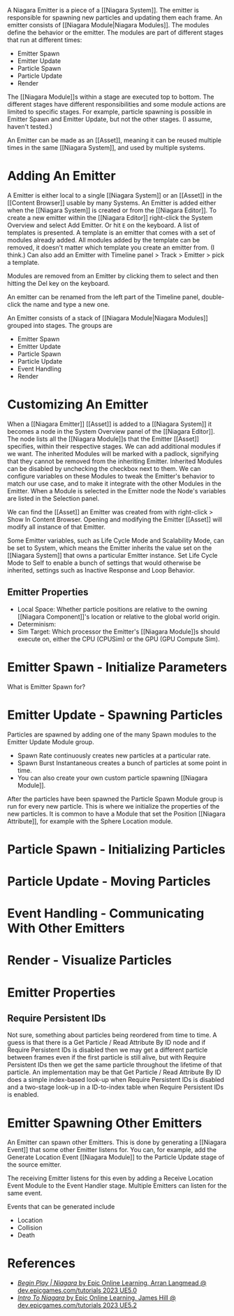 A Niagara Emitter is a piece of a [[Niagara System]].
The emitter is responsible for spawning new particles and updating them each frame.
An emitter consists of [[Niagara Module|Niagara Modules]].
The modules define the behavior or the emitter.
The modules are part of different stages that run at different times:
- Emitter Spawn
- Emitter Update
- Particle Spawn
- Particle Update
- Render

The [[Niagara Module]]s within a stage are executed top to bottom.
The different stages have different responsibilities and some module actions are limited to specific stages.
For example, particle spawning is possible in Emitter Spawn and Emitter Update, but not the other stages. (I assume, haven't tested.)

An Emitter can be made as an [[Asset]], meaning it can be reused multiple times in the same [[Niagara System]], and used by multiple systems.


# Adding An Emitter

A Emitter is either local to a single [[Niagara System]] or an [[Asset]] in the [[Content Browser]] usable by many Systems.
An Emitter is added either when the [[Niagara System]] is created or from the [[Niagara Editor]].
To create a new emitter within the [[Niagara Editor]] right-click the System Overview and select Add Emitter.
Or hit `E` on the keyboard.
A list of templates is presented.
A template is an emitter that comes with a set of modules already added.
All modules added by the template can be removed, it doesn't matter which template you create an emitter from.
(I think.)
Can also add an Emitter with Timeline panel > Track > Emitter > pick a template.

Modules are removed from an Emitter by clicking them to select and then hitting the Del key on the keyboard.

An emitter can be renamed from the left part of the Timeline panel, double-click the name and type a new one.

An Emitter consists of a stack of [[Niagara Module|Niagara Modules]] grouped into stages.
The groups are
- Emitter Spawn
- Emitter Update
- Particle Spawn
- Particle Update
- Event Handling
- Render

# Customizing An Emitter

When a [[Niagara Emitter]] [[Asset]] is added to a [[Niagara System]]  it becomes a node in the System Overview panel of the [[Niagara Editor]].
The node lists all the [[Niagara Module]]s that the Emitter [[Asset]] specifies, within their respective stages.
We can add additional modules if we want.
The inherited Modules will be marked with a padlock, signifying that they cannot be removed from the inheriting Emitter.
Inherited Modules can be disabled by unchecking the checkbox next to them.
We can configure variables on these Modules to tweak the Emitter's behavior to match our use case, and to make it integrate with the other Modules in the Emitter.
When a Module is selected in the Emitter node the Node's variables are listed in the Selection panel.

We can find the [[Asset]] an Emitter was created from with right-click > Show In Content Browser.
Opening and modifying the Emitter [[Asset]] will modify all instance of that Emitter.

Some Emitter variables, such as Life Cycle Mode and Scalability Mode, can be set to System, which means the Emitter inherits the value set on the [[Niagara System]] that owns a particular Emitter instance.
Set Life Cycle Mode to Self to enable a bunch of settings that would otherwise be inherited, settings such as Inactive Response and Loop Behavior.

## Emitter Properties

- Local Space: Whether particle positions are relative to the owning [[Niagara Component]]'s location or relative to the global world origin.
- Determinism:
- Sim Target: Which processor the Emitter's [[Niagara Module]]s should execute on, either the CPU (CPUSim) or the GPU (GPU Compute Sim).

# Emitter Spawn - Initialize Parameters

What is Emitter Spawn for?

# Emitter Update - Spawning Particles

Particles are spawned by adding one of the many Spawn modules to the Emitter Update Module group.
- Spawn Rate continuously creates new particles at a particular rate.
- Spawn Burst Instantaneous creates a bunch of particles at some point in time.
- You can also create your own custom particle spawning [[Niagara Module]].

After the particles have been spawned the Particle Spawn Module group is run for every new particle.
This is where we initialize the properties of the new particles.
It is common to have a Module that set the Position [[Niagara Attribute]], for example with the Sphere Location module.

# Particle Spawn - Initializing Particles

# Particle Update - Moving Particles

# Event Handling - Communicating With Other Emitters

# Render - Visualize Particles


# Emitter Properties

## Require Persistent IDs

Not sure, something about particles being reordered from time to time.
A guess is that there is a Get Particle / Read Attribute By ID node and if Require Persistent IDs is disabled then we may get a different particle between frames even if the first particle is still alive, but with Require Persistent IDs then we get the same particle throughout the lifetime of that particle.
An implementation may be that Get Particle / Read Attribute By ID does a simple index-based look-up when Require Persistent IDs is disabled and a two-stage look-up in a ID-to-index table when Require Persistent IDs is enabled.


# Emitter Spawning Other Emitters

An Emitter can spawn other Emitters.
This is done by generating a [[Niagara Event]] that some other Emitter listens for.
You can, for example, add the Generate Location Event [[Niagara Module]] to the Particle Update stage of the source emitter.

The receiving Emitter listens for this even by adding a Receive Location Event Module to the Event Handler stage.
Multiple Emitters can listen for the same event.

Events that can be generated include
- Location
- Collision
- Death

# References

- [_Begin Play | Niagara_ by Epic Online Learning, Arran Langmead @ dev.epicgames.com/tutorials 2023 UE5.0](https://dev.epicgames.com/community/learning/tutorials/j9YO/unreal-engine-begin-play-niagara)
- [_Intro To Niagara_ by Epic Online Learning, James Hill @ dev.epicgames.com/tutorials 2023 UE5.2](https://dev.epicgames.com/community/learning/tutorials/8B1P/unreal-engine-intro-to-niagara)
